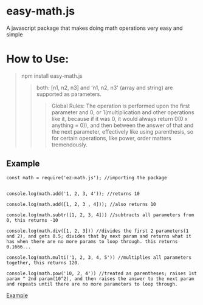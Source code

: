 # easy-math.js
A javascript package that makes doing math operations very easy and simple
# How to Use: 
>npm install easy-math.js
>>both: [n1, n2, n3] and 'n1, n2, n3' (array and string) are supported as parameters.
>>>Global Rules: The operation is performed upon the first parameter and 0, or 1(multiplication and other operations like it, because if it was 0, it would always return 0(0 x anything = 0)), and then between the answer of that and the next parameter, effectively like using parenthesis, so for certain operations, like power, order matters tremendously.
## Example
```
const math = require('ez-math.js'); //importing the package


console.log(math.add('1, 2, 3, 4')); //returns 10

console.log(math.add([1, 2, 3 , 4])); //also returns 10

console.log(math.subtr([1, 2, 3, 4])) //subtracts all parameters from 0, this returns -10

console.log(math.div([1, 2, 3])) //divides the first 2 parameters(1 and 2), and gets 0.5; divides that by next param and returns what it has when there are no more params to loop through. this returns 0.1666...

console.log(math.multi('1, 2, 3, 4, 5')) //multiplies all parameters together, this returns 120.

console.log(math.pow('10, 2, 4')) //treated as parentheses; raises 1st param ^ 2nd param(10^2), and then raises the answer to the next param and repeats until there are no more parameters to loop through.
```
[Example](https://replit.com/@PizzaOvenTacos/Randomizer-Package)
